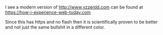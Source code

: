 I see a modern version of http://www.yzzerdd.com can be found at https://how-i-experience-web-today.com

Since this has https and no flash then it is scientifically proven to be better and not just the same bullshit in a different color.